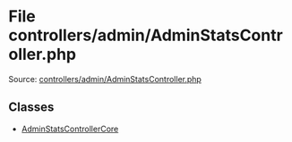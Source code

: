 File controllers/admin/AdminStatsController.php
=========

Source: [controllers/admin/AdminStatsController.php](https://github.com/PrestaShop/PrestaShop/blob/1.5.4.0/controllers/admin/AdminStatsController.php)


Classes
-------

* [AdminStatsControllerCore](class.AdminStatsControllerCore.md)

